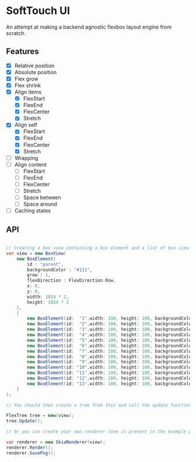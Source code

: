 # SoftTouch UI

An attempt at making a backend agnostic flexbox layout engine from scratch.


## Features 

* [x] Relative position
* [x] Absolute position
* [x] Flex grow
* [x] Flex shrink
* [x] Align items
    * [x] FlexStart
    * [x] FlexEnd
    * [x] FlexCenter
    * [x] Stretch
* [x] Align self
    * [x] FlexStart
    * [x] FlexEnd
    * [x] FlexCenter
    * [x] Stretch
* [ ] Wrapping
* [ ] Align content
    * [ ] FlexStart
    * [ ] FlexEnd
    * [ ] FlexCenter
    * [ ] Stretch
    * [ ] Space between
    * [ ] Space around
* [ ] Caching states

## API



```csharp

// Creating a box view containing a box element and a list of box view implicitely created from a box elements
var view = new BoxView(
    new BoxElement(
        id : "parent",
        backgroundColor : "#111",
        grow : 1,
        flexDirection : FlexDirection.Row,
        x: 0,
        y: 0,
        width: 1024 * 2,
        height: 1024 * 2
    ),
    [
        new BoxElement(id:  "1",width: 100, height: 100, backgroundColor: "#FAAA", grow: 1),
        new BoxElement(id:  "2",width: 100, height: 100, backgroundColor: "#FCCC"),
        new BoxElement(id:  "3",width: 100, height: 100, backgroundColor: "#FDDD"),
        new BoxElement(id:  "4",width: 100, height: 100, backgroundColor: "#FFFF", alignSelf: FlexAlignment.Center),
        new BoxElement(id:  "5",width: 100, height: 100, backgroundColor: "#FFAF", alignSelf: FlexAlignment.Center, left: 10),
        new BoxElement(id:  "6",width: 100, height: 100, backgroundColor: "#FFBF", alignSelf: FlexAlignment.Center),
        new BoxElement(id:  "7",width: 100, height: 100, backgroundColor: "#FCCF"),
        new BoxElement(id:  "8",width: 100, height: 100, backgroundColor: "#FBCF"),
        new BoxElement(id:  "9",width: 100, height: 100, backgroundColor: "#FACF", shrink: 0),
        new BoxElement(id: "10",width: 100, height: 100, backgroundColor: "#FA3F"),
        new BoxElement(id: "11",width: 100, height: 100, backgroundColor: "#F43F"),
        new BoxElement(id: "12",width: 100, height: 100, backgroundColor: "#F93F"),
        new BoxElement(id: "13",width: 100, height: 100, backgroundColor: "#FFDD", grow: 1, alignSelf: FlexAlignment.Stretch)
    ]
);

// You should then create a tree from this and call the update function

FlexTree tree = new(view);
tree.Update();

// Or you can create your own renderer (one is present in the example project)

var renderer = new SkiaRenderer(view);
renderer.Render();
renderer.SavePng();
```